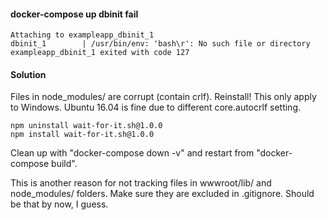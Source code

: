 ﻿#### docker-compose up dbinit fail
```
Attaching to exampleapp_dbinit_1
dbinit_1        | /usr/bin/env: 'bash\r': No such file or directory
exampleapp_dbinit_1 exited with code 127
```
#### Solution
Files in node_modules/ are corrupt (contain crlf). Reinstall! This only apply to Windows. Ubuntu 16.04 is fine due to different core.autocrlf setting.
```
npm uninstall wait-for-it.sh@1.0.0
npm install wait-for-it.sh@1.0.0
```
Clean up with "docker-compose down -v" and restart from "docker-compose build". 

This is another reason for not tracking files in wwwroot/lib/ and node_modules/ folders. Make sure they are excluded in .gitignore. Should be that by now, I guess.
